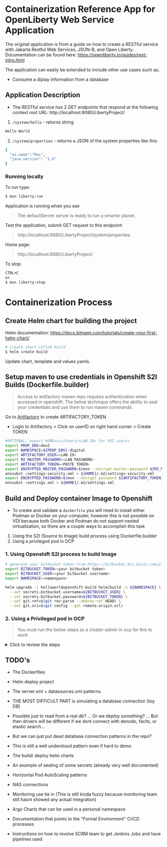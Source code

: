 # Containerization Reference App for OpenLiberty Web Service Application 

  The original application is from a guide on how to create a RESTful service with Jakarta Restful Web Services, JSON-B, and Open Liberty.
  Documentation can be found here:
  https://openliberty.io/guides/rest-intro.html
  
  The application can easily be extended to include other use cases such as;
  - Consume a diplay information from a database

  ## Application Description

  - The RESTful service has 2 GET endpoints that respond at the following context root URL: http://localhost:9080/LibertyProject/ 

  1. ```/system/hello``` - returns string
  ```sh
  Hello World
  ``` 
  
  2. ```/system/properties``` - returns a JSON  of the system properties like this:
  ```sh
  {
    "os.name":"Mac",
    "java.version": "1.8"
  }
  ```
  

### Running locally
To run type:
```sh
$ mvn liberty:run
```
Application is running when you see

> The defaultServer server is ready to run a smarter planet.

Test the application, submit GET request to this endpoint: 
>http://localhost:9080/LibertyProject/system/properties 

Home page:
>http://localhost:9080/LibertyProject/

To stop:
```sh
CTRL+C 
or
$ mvn liberty:stop
```

# Containerization Process
## Create Helm chart for building the project
Helm documentation: https://docs.bitnami.com/tutorials/create-your-first-helm-chart/
```sh
# create chart called build
$ helm create build
```
Update chart, template and values yamls.

## Setup maven to use credentials in Openshift S2I Builds (Dockerfile.builder)

> Access to artifactory maven repo requires authentication when accessed in openshift. The below technique offers the ability to seal your credentials and use them to run maven commands.

Go to [Artifactory](https://artifactory.bsc.bscal.com/artifactory/webapp/#/profile) to create ARTIFACTORY_TOKEN
-  Login to Artifactory > Click on userID on right hand corner > Create TOKEN

```sh
#OPTIONAL: export HOME=</c/Users/<LAN ID> for VDI users> 
export PROP_ENV=dev2
export NAMESPACE=${PROP_ENV}-digital
export ARTIFACTORY_USER=<LAN ID>
export M2_MASTER_PASSWORD=<LAN PASSWORD>
export ARTIFACTORY_TOKEN=<PASTE TOKEN> 
export ENCRYPTED_MASTER_PASSWORD=$(mvn --encrypt-master-password ${M2_MASTER_PASSWORD})
envsubst <settings-security.xml > ${HOME}/.m2/settings-security.xml
export ENCRYPTED_PASSWORD=$(mvn --encrypt-password ${ARTIFACTORY_TOKEN})
envsubst <settings.xml > ${HOME}/.m2/settings.xml

```


## Build and Deploy container Image to Openshift
- To create and validate a ```dockerfile``` you will need to install either Podman or Docker on your computer, however this is not possible on VDI
because both Docker and Podman do not support nested virtualization, so there are a couple ways to accomplish this task

1. Using the S2I (Source to Image) build process using Dockerfile.builder
2. Using a privileged pod in OCP

### 1. Using Openshift S2I process to build Image

```sh
# generate your bitbucket token from https://bitbucket.bsc.bscal.com/plugins/servlet/access-tokens/add
export BITBUCKET_TOKEN=<your bitbucket token>
export BITBUCKET_USER=<your bitbucket username>
export NAMESPACE=<namespace>

helm upgrade -i helloworldopenshift-build helm/build -n ${NAMESPACE} \
  --set secrets.bitbucket.username=${BITBUCKET_USER} \
  --set secrets.bitbucket.password=${BITBUCKET_TOKEN} \
  --set git.ref=$(git rev-parse --abbrev-ref HEAD) \
  --set git.uri=$(git config --get remote.origin.url)
```


### 2. Using a Privileged pod in OCP
> You must run the below steps as a cluster-admin in ocp for this to work

<details>
<summary>Click to review the steps</summary>  

```sh
# export namespace to terminal
export NAMESPACE=<namespace>

# deploy the privileged pod as a cluster-admin...
helm upgrade -i podman helm/podman/ -n $NAMESPACE

# build the image (multi-stage build)...
oc exec -it devtools -n $NAMESPACE bash 
export NAMESPACE=<namespace>
cd /tmp
git config --global http.sslVerify false
git clone https://bitbucket.blueshieldca.com/scm/~agimei01/helloworldopenshift.git
cd helloworldopenshift
podman login bsc-docker-all.artifactory.bsc.bscal.com --tls-verify=false
podman build -t image-registry.openshift-image-registry.svc:5000/$NAMESPACE/helloworldopenshift:latest -f Dockerfile.builder --tls-verify=false

# push to internal openshift registry...
oc login -u <Openshift ID> https://api.npek8s.bsc.bscal.com:6443
podman login -u  <Openshift ID> -p $(oc whoami -t) image-registry.openshift-image-registry.svc:5000 --tls-verify=false
podman push image-registry.openshift-image-registry.svc:5000/$NAMESPACE/helloworldopenshift:latest --tls-verify=false

exit
```
</details>



## TODO's

- The Dockerfiles

- Helm deploy project

- The server.xml + datasources.xml patterns.

- THE MOST DIFFICULT PART is simulating a database connection (toy DB)

- Possible just to read from a real db? ... Or we deploy something? ... But then drivers will be different if we dont connect with denodo, facits, or elastic search...

- But we can just put dead database connection patterns in the repo?

- This is still a well understood pattern even if hard to demo

- The build/ deploy helm charts

- An example of sealing of some secrets (already very well documented)

- Horizontal Pod AutoScaling patterns

- NAS connections

- Monitoring use tie in (This is still kinda fuzzy because monitoring team still hasnt showed any actual integration)

- Argo Charts that can be used in a personal namespace

- Documentation that points to the "Formal Environment" CI/CD processes

- Instructions on how to involve SCRM team to get Jenkins Jobs and have pipelines used

